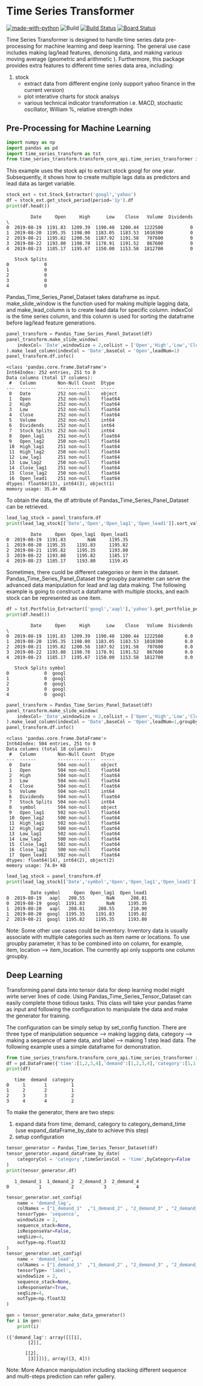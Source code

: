# Time Series Transformer


[![made-with-python](https://img.shields.io/badge/Made%20with-Python-1f425f.svg)](https://www.python.org/)
![Build](https://github.com/allen-chiang/Time-Series-Transformer/workflows/Build/badge.svg)
[![Build Status](https://dev.azure.com/kuanlunchiang/Time%20Series%20Transformer/_apis/build/status/allen-chiang.Time-Series-Transformer?branchName=master)](https://dev.azure.com/kuanlunchiang/Time%20Series%20Transformer/_build/latest?definitionId=3&branchName=master)
[![Board Status](https://dev.azure.com/kuanlunchiang/4514fff7-ad24-4603-9373-c28efeaada71/b19741c8-3782-44ee-8a92-2805fbeb49f9/_apis/work/boardbadge/e0f238c1-381a-4686-a599-43174bf8237f)](https://dev.azure.com/kuanlunchiang/4514fff7-ad24-4603-9373-c28efeaada71/_boards/board/t/b19741c8-3782-44ee-8a92-2805fbeb49f9/Microsoft.RequirementCategory)

Time Series Transformer is designed to handle time series data pre-processing for machine learning and deep learning. The general use case includes making lag/lead features, denoising data, and making various moving average (geometric and arithmetic ). Furthermore, this package provides extra features to different time series data area, including:

1. stock
    - extract data from different engine (only support yahoo finance in the current version)
    - plot interative charts for stock analsys
    - various technical indicator transformation i.e. MACD, stochastic oscillator, William %, relative strength index
    
## Pre-Processing for Machine Learning



```python
import numpy as np
import pandas as pd
import time_series_transform as tst
from time_series_transform.transform_core_api.time_series_transformer import Pandas_Time_Series_Panel_Dataset
```

This example uses the stock api to extract stock googl for one year. Subsequently, it shows how to create multiple lags data as predictors and lead data as target variable.


```python
stock_ext = tst.Stock_Extractor('googl','yahoo')
df = stock_ext.get_stock_period(period='1y').df
print(df.head())
```

             Date     Open     High      Low    Close   Volume  Dividends  \
    0  2019-08-19  1191.83  1209.39  1190.40  1200.44  1222500          0   
    1  2019-08-20  1195.35  1198.00  1183.05  1183.53  1010300          0   
    2  2019-08-21  1195.82  1200.56  1187.92  1191.58   707600          0   
    3  2019-08-22  1193.80  1198.78  1178.91  1191.52   867600          0   
    4  2019-08-23  1185.17  1195.67  1150.00  1153.58  1812700          0   
    
       Stock Splits  
    0             0  
    1             0  
    2             0  
    3             0  
    4             0  
    

Pandas_Time_Series_Panel_Dataset takes dataframe as input. make_slide_window is the function used for making multiple lagging data, and make_lead_column is to create lead data for specific column. indexCol is the time series column, and this column is used for sorting the dataframe before lag/lead feature generations.


```python
panel_transform = Pandas_Time_Series_Panel_Dataset(df)
panel_transform.make_slide_window(
    indexCol= 'Date',windowSize = 2,colList = ['Open','High','Low','Close']
).make_lead_column(indexCol = 'Date',baseCol = 'Open',leadNum=1)
panel_transform.df.info()
```

    <class 'pandas.core.frame.DataFrame'>
    Int64Index: 252 entries, 251 to 0
    Data columns (total 17 columns):
     #   Column        Non-Null Count  Dtype  
    ---  ------        --------------  -----  
     0   Date          252 non-null    object 
     1   Open          252 non-null    float64
     2   High          252 non-null    float64
     3   Low           252 non-null    float64
     4   Close         252 non-null    float64
     5   Volume        252 non-null    int64  
     6   Dividends     252 non-null    int64  
     7   Stock Splits  252 non-null    int64  
     8   Open_lag1     251 non-null    float64
     9   Open_lag2     250 non-null    float64
     10  High_lag1     251 non-null    float64
     11  High_lag2     250 non-null    float64
     12  Low_lag1      251 non-null    float64
     13  Low_lag2      250 non-null    float64
     14  Close_lag1    251 non-null    float64
     15  Close_lag2    250 non-null    float64
     16  Open_lead1    251 non-null    float64
    dtypes: float64(13), int64(3), object(1)
    memory usage: 35.4+ KB
    

To obtain the data, the df attribute of Pandas_Time_Series_Panel_Dataset can be retrieved.


```python
lead_lag_stock = panel_transform.df
print(lead_lag_stock[['Date','Open','Open_lag1','Open_lead1']].sort_values('Date').head())
```

             Date     Open  Open_lag1  Open_lead1
    0  2019-08-19  1191.83        NaN     1195.35
    1  2019-08-20  1195.35    1191.83     1195.82
    2  2019-08-21  1195.82    1195.35     1193.80
    3  2019-08-22  1193.80    1195.82     1185.17
    4  2019-08-23  1185.17    1193.80     1159.45
    

Sometimes, there cuold be different categories or item in the dataset. Pandas_Time_Series_Panel_Dataset the groupby parameter can serve the advanced data manipulation for lead and lag data making. The following example is going to construct a dataframe with multiple stocks, and each stock can be represented as one item.


```python
df = tst.Portfolio_Extractor(['googl','aapl'],'yahoo').get_portfolio_period('1y').get_portfolio_dataFrame()
print(df.head())
```

             Date     Open     High      Low    Close   Volume  Dividends  \
    0  2019-08-19  1191.83  1209.39  1190.40  1200.44  1222500        0.0   
    1  2019-08-20  1195.35  1198.00  1183.05  1183.53  1010300        0.0   
    2  2019-08-21  1195.82  1200.56  1187.92  1191.58   707600        0.0   
    3  2019-08-22  1193.80  1198.78  1178.91  1191.52   867600        0.0   
    4  2019-08-23  1185.17  1195.67  1150.00  1153.58  1812700        0.0   
    
       Stock Splits symbol  
    0             0  googl  
    1             0  googl  
    2             0  googl  
    3             0  googl  
    4             0  googl  
    


```python
panel_transform = Pandas_Time_Series_Panel_Dataset(df)
panel_transform.make_slide_window(
    indexCol= 'Date',windowSize = 2,colList = ['Open','High','Low','Close'],groupby='symbol'
).make_lead_column(indexCol = 'Date',baseCol = 'Open',leadNum=1,groupby='symbol')
panel_transform.df.info()
```

    <class 'pandas.core.frame.DataFrame'>
    Int64Index: 504 entries, 251 to 0
    Data columns (total 18 columns):
     #   Column        Non-Null Count  Dtype  
    ---  ------        --------------  -----  
     0   Date          504 non-null    object 
     1   Open          504 non-null    float64
     2   High          504 non-null    float64
     3   Low           504 non-null    float64
     4   Close         504 non-null    float64
     5   Volume        504 non-null    int64  
     6   Dividends     504 non-null    float64
     7   Stock Splits  504 non-null    int64  
     8   symbol        504 non-null    object 
     9   Open_lag1     502 non-null    float64
     10  Open_lag2     500 non-null    float64
     11  High_lag1     502 non-null    float64
     12  High_lag2     500 non-null    float64
     13  Low_lag1      502 non-null    float64
     14  Low_lag2      500 non-null    float64
     15  Close_lag1    502 non-null    float64
     16  Close_lag2    500 non-null    float64
     17  Open_lead1    502 non-null    float64
    dtypes: float64(14), int64(2), object(2)
    memory usage: 74.8+ KB
    


```python
lead_lag_stock = panel_transform.df
print(lead_lag_stock[['Date','symbol','Open','Open_lag1','Open_lead1']].sort_values('Date').head())
```

             Date symbol     Open  Open_lag1  Open_lead1
    0  2019-08-19   aapl   208.55        NaN      208.81
    0  2019-08-19  googl  1191.83        NaN     1195.35
    1  2019-08-20   aapl   208.81     208.55      210.90
    1  2019-08-20  googl  1195.35    1191.83     1195.82
    2  2019-08-21  googl  1195.82    1195.35     1193.80
    

Note: Some other use cases could be inventory. Inventory data is usually associate with multiple categories such as item name or locations. To use groupby parameter, it has to be combined into on column, for example, item, location --> item_location. The currently api only supports one column groupby.

## Deep Learning

Transforming panel data into tensor data for deep learning model might wirte server lines of code. Using Pandas_Time_Series_Tensor_Dataset can easily complete those tidious tasks. This class will take your pandas frame as input and following the configuration to manipulate the data and make the generator for training.

The configuration can be simply setup by set_config function. There are three type of manipulation sequence --> making lagging data, category --> making a sequence of same data, and label --> making 1 step lead data. The following example uses a simple dataframe for demonstration.


```python
from time_series_transform.transform_core_api.time_series_transformer import Pandas_Time_Series_Tensor_Dataset
df = pd.DataFrame({'time':[1,2,3,4],'demand':[1,2,3,4],'category':[1,1,2,2]})
print(df)
```

       time  demand  category
    0     1       1         1
    1     2       2         1
    2     3       3         2
    3     4       4         2
    

To make the generator, there are two steps:
1. expand data from time, demand, category to category_demand_time (use expand_dataFrame_by_date to achieve this step)
2. setup configuration


```python
tensor_generator = Pandas_Time_Series_Tensor_Dataset(df)
tensor_generator.expand_dataFrame_by_date(
    categoryCol = 'category',timeSeriesCol = 'time',byCategory=False
)
print(tensor_generator.df)
```

       1_demand_1  1_demand_2  2_demand_3  2_demand_4
    0           1           2           3           4
    


```python
tensor_generator.set_config(
    name = 'demand_lag',
    colNames = ["1_demand_1"  ,"1_demand_2" , "2_demand_3" , "2_demand_4"],
    tensorType= 'sequence',
    windowSize = 2,
    sequence_stack=None, 
    isResponseVar=False, 
    seqSize=4,
    outType=np.float32
)
tensor_generator.set_config(
    name = 'demand_lead',
    colNames = ["1_demand_1"  ,"1_demand_2" , "2_demand_3" , "2_demand_4"],
    tensorType= 'label',
    windowSize = 2,
    sequence_stack=None, 
    isResponseVar=True, 
    seqSize=4,
    outType=np.float32
)
```


```python
gen = tensor_generator.make_data_generator()
for i in gen:
    print(i)
```

    ({'demand_lag': array([[[1],
            [2]],
    
           [[2],
            [3]]])}, array([3, 4]))
    

Note: More Advance manipulation including stacking different sequence and multi-steps prediction can refer gallery.

